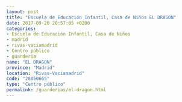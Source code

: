 ```yaml
---
layout: post
title: "Escuela de Educación Infantil, Casa de Niños EL DRAGON"
date: 2017-09-20 20:57:05 +0200
categories:
- Escuela de Educación Infantil, Casa de Niños
- madrid
- rivas-vaciamadrid
- Centro público
- guarderia
name: "EL DRAGON"
province: "Madrid"
location: "Rivas-Vaciamadrid"
code: "28050665"
type: "Centro público"
permalink: /guarderias/el-dragon.html
---
```


